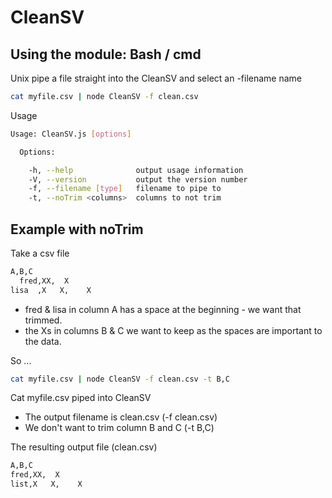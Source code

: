 CleanSV
=======

Using the module: Bash / cmd
------------------------------

Unix pipe a file straight into the CleanSV and select an -filename name

```bash
cat myfile.csv | node CleanSV -f clean.csv

```

Usage
```bash
Usage: CleanSV.js [options]

  Options:

    -h, --help              output usage information
    -V, --version           output the version number
    -f, --filename [type]   filename to pipe to
    -t, --noTrim <columns>  columns to not trim

```

Example with noTrim
-------------------

Take a csv file
```bash
A,B,C
  fred,XX,  X
lisa  ,X   X,    X
```

- fred & lisa in column A has a space at the beginning - we want that trimmed.
- the Xs in columns B & C we want to keep as the spaces are important to the data.

So ...
```bash
cat myfile.csv | node CleanSV -f clean.csv -t B,C
```

Cat myfile.csv piped into CleanSV
- The output filename is clean.csv (-f clean.csv)
- We don't want to trim column B and C (-t B,C)


The resulting output file (clean.csv)
```bash
A,B,C
fred,XX,  X
list,X   X,    X
```

